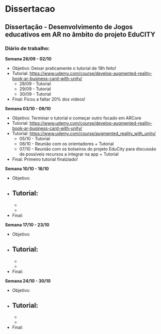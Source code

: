 # Dissertacao
## Dissertação - Desenvolvimento de Jogos educativos em AR no âmbito do projeto EduCITY
### Diário de trabalho:
<b>Semana 26/09 - 02/10</b>
- Objetivo: Deixar praticamente o tutorial de 18h feito!
- Tutorial: https://www.udemy.com/course/develop-augmented-reality-book-ar-business-card-with-unity/
  - 28/09 - Tutorial
  - 29/09 - Tutorial
  - 30/09 - Tutorial
- Final: Ficou a faltar 20% dos videos!
   
<b>Semana 03/10 - 09/10</b>
- Objetivo: Terminar o tutorial e começar outro focado em ARCore
- Tutorial: https://www.udemy.com/course/develop-augmented-reality-book-ar-business-card-with-unity/
- Tutorial: https://www.udemy.com/course/augmented_reality_with_unity/
  - 05/10 - Tutorial
  - 06/10 - Reunião com os orientadores + Tutorial
  - 07/10 - Reunião com os bolseiros do projeto EduCity para discussão de possíveis recursos a integrar na app + Tutorial
- Final: Primeiro tutorial finalziado!
   
<b> Semana 10/10 - 16/10</b>
- Objetivo: 
- Tutorial:
  -  
  - 
  -
- Final:

<b> Semana 17/10 - 23/10</b>
- Objetivo: 
- Tutorial:
  -  
  - 
  -
- Final:

<b> Semana 24/10 - 30/10</b>
- Objetivo: 
- Tutorial:
  -  
  - 
  -
- Final:





